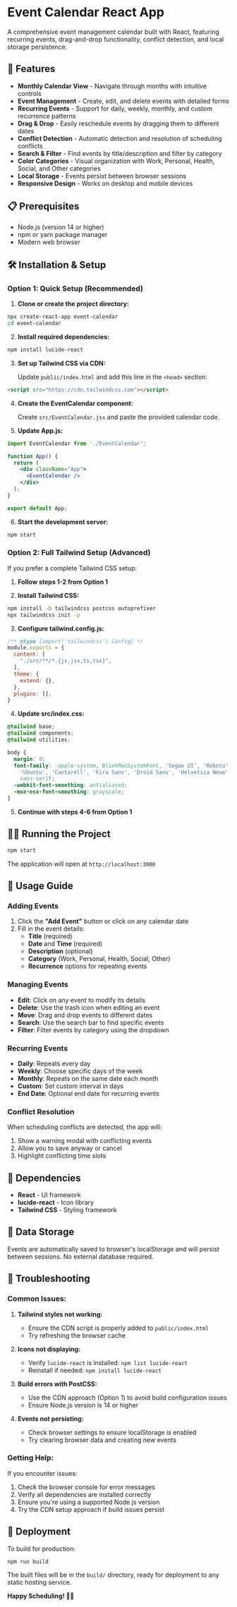 # Event Calendar React App

A comprehensive event management calendar built with React, featuring recurring events, drag-and-drop functionality, conflict detection, and local storage persistence.

## 🚀 Features

- **Monthly Calendar View** - Navigate through months with intuitive controls
- **Event Management** - Create, edit, and delete events with detailed forms
- **Recurring Events** - Support for daily, weekly, monthly, and custom recurrence patterns
- **Drag & Drop** - Easily reschedule events by dragging them to different dates
- **Conflict Detection** - Automatic detection and resolution of scheduling conflicts
- **Search & Filter** - Find events by title/description and filter by category
- **Color Categories** - Visual organization with Work, Personal, Health, Social, and Other categories
- **Local Storage** - Events persist between browser sessions
- **Responsive Design** - Works on desktop and mobile devices

## 📋 Prerequisites

- Node.js (version 14 or higher)
- npm or yarn package manager
- Modern web browser

## 🛠️ Installation & Setup

### Option 1: Quick Setup (Recommended)

1. **Clone or create the project directory:**
```bash
npx create-react-app event-calendar
cd event-calendar
```

2. **Install required dependencies:**
```bash
npm install lucide-react
```

3. **Set up Tailwind CSS via CDN:**
   
   Update `public/index.html` and add this line in the `<head>` section:
```html
<script src="https://cdn.tailwindcss.com"></script>
```

4. **Create the EventCalendar component:**
   
   Create `src/EventCalendar.jsx` and paste the provided calendar code.

5. **Update App.js:**
```jsx
import EventCalendar from './EventCalendar';

function App() {
  return (
    <div className="App">
      <EventCalendar />
    </div>
  );
}

export default App;
```

6. **Start the development server:**
```bash
npm start
```

### Option 2: Full Tailwind Setup (Advanced)

If you prefer a complete Tailwind CSS setup:

1. **Follow steps 1-2 from Option 1**

2. **Install Tailwind CSS:**
```bash
npm install -D tailwindcss postcss autoprefixer
npx tailwindcss init -p
```

3. **Configure tailwind.config.js:**
```javascript
/** @type {import('tailwindcss').Config} */
module.exports = {
  content: [
    "./src/**/*.{js,jsx,ts,tsx}",
  ],
  theme: {
    extend: {},
  },
  plugins: [],
}
```

4. **Update src/index.css:**
```css
@tailwind base;
@tailwind components;
@tailwind utilities;

body {
  margin: 0;
  font-family: -apple-system, BlinkMacSystemFont, 'Segoe UI', 'Roboto', 'Oxygen',
    'Ubuntu', 'Cantarell', 'Fira Sans', 'Droid Sans', 'Helvetica Neue',
    sans-serif;
  -webkit-font-smoothing: antialiased;
  -moz-osx-font-smoothing: grayscale;
}
```

5. **Continue with steps 4-6 from Option 1**

## 🏃‍♂️ Running the Project

```bash
npm start
```

The application will open at `http://localhost:3000`

## 📖 Usage Guide

### Adding Events
1. Click the **"Add Event"** button or click on any calendar date
2. Fill in the event details:
   - **Title** (required)
   - **Date** and **Time** (required)
   - **Description** (optional)
   - **Category** (Work, Personal, Health, Social, Other)
   - **Recurrence** options for repeating events

### Managing Events
- **Edit**: Click on any event to modify its details
- **Delete**: Use the trash icon when editing an event
- **Move**: Drag and drop events to different dates
- **Search**: Use the search bar to find specific events
- **Filter**: Filter events by category using the dropdown

### Recurring Events
- **Daily**: Repeats every day
- **Weekly**: Choose specific days of the week
- **Monthly**: Repeats on the same date each month
- **Custom**: Set custom interval in days
- **End Date**: Optional end date for recurring events

### Conflict Resolution
When scheduling conflicts are detected, the app will:
1. Show a warning modal with conflicting events
2. Allow you to save anyway or cancel
3. Highlight conflicting time slots

## 🔧 Dependencies

- **React** - UI framework
- **lucide-react** - Icon library
- **Tailwind CSS** - Styling framework

## 💾 Data Storage

Events are automatically saved to browser's localStorage and will persist between sessions. No external database required.

## 🐛 Troubleshooting

### Common Issues:

1. **Tailwind styles not working:**
   - Ensure the CDN script is properly added to `public/index.html`
   - Try refreshing the browser cache

2. **Icons not displaying:**
   - Verify `lucide-react` is installed: `npm list lucide-react`
   - Reinstall if needed: `npm install lucide-react`

3. **Build errors with PostCSS:**
   - Use the CDN approach (Option 1) to avoid build configuration issues
   - Ensure Node.js version is 14 or higher

4. **Events not persisting:**
   - Check browser settings to ensure localStorage is enabled
   - Try clearing browser data and creating new events

### Getting Help:

If you encounter issues:
1. Check the browser console for error messages
2. Verify all dependencies are installed correctly
3. Ensure you're using a supported Node.js version
4. Try the CDN setup approach if build issues persist

## 🚀 Deployment

To build for production:
```bash
npm run build
```

The built files will be in the `build/` directory, ready for deployment to any static hosting service.

**Happy Scheduling! 📅✨**
